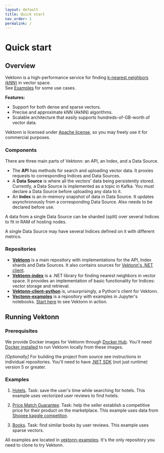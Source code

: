 ```yaml
---
layout: default
title: Quick start
nav_order: 1
permalink: /
---
```



# Quick start


## Overview

Vektonn is a high-performance service for finding [k-nearest neighbors (kNN)](https://en.wikipedia.org/wiki/Nearest_neighbor_search#k-nearest_neighbors) in vector space.  
See [Examples](#examples) for some use cases.

**Features:**
- Support for both dense and sparse vectors.
- Precise and approximate kNN (AkNN) algorithms.
- Scalable architecture that easily supports hundreds-of-GB-worth of vector data.

Vektonn is licensed under [Apache license](https://en.wikipedia.org/wiki/Apache_License), so you may freely use it for commercial purposes.


### Components

There are three main parts of Vektonn: an API, an Index, and a Data Source.

- The **API** has methods for search and uploading vector data. It proxies requests to corresponding Indices and Data Sources. 
- A **Data Source** is where all the vectors' data being persistently stored. Currently, a Data Source is implemented as a topic in Kafka. You must declare a Data Source before uploading any data to it.
- An **Index** is an in-memory snapshot of data in Data Source. It updates asynchronously from a corresponding Data Source. Also needs to be declared before use.
  
A data from a single Data Source can be sharded (split) over several Indices to fit in RAM of hosting nodes.

A single Data Source may have several Indices defined on it with different metrics.


### Repositories

- [**Vektonn**](https://github.com/vektonn/vektonn) is a main repository with implementations for the API, Index shards and Data Sources. It also contains sources for [Vektonn's .NET client](https://www.nuget.org/packages/Vektonn.ApiClient/).
- [**Vektonn-index**](https://github.com/vektonn/vektonn-index) is a .NET library for finding nearest neighbors in vector space. It provides an implementation of basic functionality for Indices: vector storage and retrieval.
- [**Vektonn-client-python**](https://github.com/vektonn/vektonn-client-python) is, unsurprisingly, a Python's client for Vektonn.
- [**Vectonn-examples**](https://github.com/vektonn/vektonn-examples) is a repository with examples in Jupyter's notebooks. [Start here](#examples) to see Vektonn in action.  



## Running Vektonn

### Prerequisites

We provide Docker images for Vektonn through [Docker Hub](https://hub.docker.com/u/vektonn).
You'll need [Docker installed](https://docs.docker.com/get-docker/) to run Vektonn locally from these images.

_[Optionally]_ For building the project from source see instructions in individual repositories. You'll need to have [.NET SDK](https://dotnet.microsoft.com/download) (not just runtime) version 5 or greater. 


### Examples <a name="examples"></a>

1. [Hotels](https://github.com/vektonn/vektonn-examples/blob/master/jupyter-notebooks/hotels/hotels.ipynb).
Task: save the user's time while searching for hotels. 
This example uses vectorized user reviews to find hotels.

1. [Price Match Guarantee](https://github.com/vektonn/vektonn-examples/blob/master/jupyter-notebooks/cv/cv.ipynb).
Task: help the seller establish a competitive price for their product on the marketplace.
This example uses data from [Shopee kaggle competiton](https://www.kaggle.com/c/shopee-product-matching/overview/description).

1. [Books](https://github.com/vektonn/vektonn-examples/blob/master/jupyter-notebooks/sparse-vectors/sparse-vectors.ipynb).
Task: find similar books by user reviews. This example uses sparse vectors.

All examples are located in [vektonn-examples](https://github.com/vektonn/vektonn-examples). It's the only repository you need to clone to try Vektonn.





